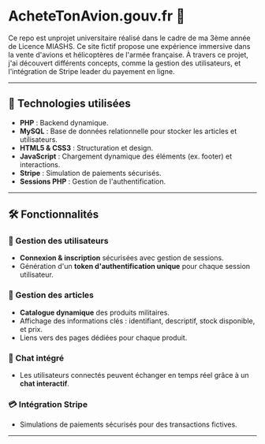 # AcheteTonAvion.gouv.fr 🚀

Ce repo est unprojet universitaire réalisé dans le cadre de ma 3ème année de Licence MIASHS. Ce site fictif propose une expérience immersive dans la vente d'avions et hélicoptères de l'armée française. À travers ce projet, j'ai découvert différents concepts, comme la gestion des utilisateurs, et l'intégration de Stripe leader du payement en ligne.

---
## 🚀 Technologies utilisées
- **PHP** : Backend dynamique.
- **MySQL** : Base de données relationnelle pour stocker les articles et utilisateurs.
- **HTML5 & CSS3** : Structuration et design.
- **JavaScript** : Chargement dynamique des éléments (ex. footer) et interactions.
- **Stripe** : Simulation de paiements sécurisés.
- **Sessions PHP** : Gestion de l'authentification.


---

## 🛠 Fonctionnalités

### 🔐 Gestion des utilisateurs
- **Connexion & inscription** sécurisées avec gestion de sessions.
- Génération d'un **token d'authentification unique** pour chaque session utilisateur.

### 🛒 Gestion des articles
- **Catalogue dynamique** des produits militaires.
- Affichage des informations clés : identifiant, descriptif, stock disponible, et prix.
- Liens vers des pages dédiées pour chaque produit.

### 💬 Chat intégré
- Les utilisateurs connectés peuvent échanger en temps réel grâce à un **chat interactif**.

### 💳 Intégration Stripe
- Simulations de paiements sécurisés pour des transactions fictives.

---

